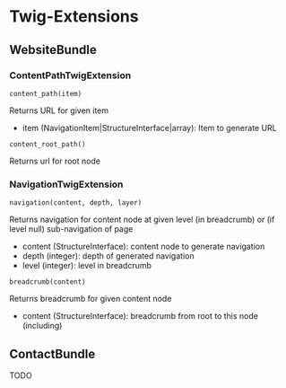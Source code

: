 # Twig-Extensions

## WebsiteBundle

### ContentPathTwigExtension
`content_path(item)`

Returns URL for given item

* item (NavigationItem|StructureInterface|array): Item to generate URL

`content_root_path()`

Returns url for root node

### NavigationTwigExtension

`navigation(content, depth, layer)`

Returns navigation for content node at given level (in breadcrumb) or (if level null) sub-navigation of page
 
* content (StructureInterface): content node to generate navigation
* depth (integer): depth of generated navigation
* level (integer): level in breadcrumb 

 `breadcrumb(content)`
 
 Returns breadcrumb for given content node
 
 * content (StructureInterface): breadcrumb from root to this node (including)

## ContactBundle

TODO

